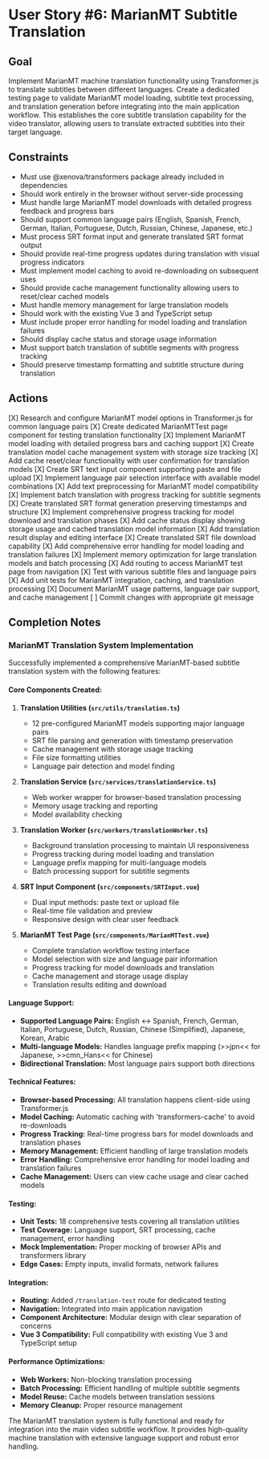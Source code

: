 # User Story #6: MarianMT Subtitle Translation

## Goal

Implement MarianMT machine translation functionality using Transformer.js to translate subtitles between different languages. Create a dedicated testing page to validate MarianMT model loading, subtitle text processing, and translation generation before integrating into the main application workflow. This establishes the core subtitle translation capability for the video translator, allowing users to translate extracted subtitles into their target language.

## Constraints

- Must use @xenova/transformers package already included in dependencies
- Should work entirely in the browser without server-side processing
- Must handle large MarianMT model downloads with detailed progress feedback and progress bars
- Should support common language pairs (English, Spanish, French, German, Italian, Portuguese, Dutch, Russian, Chinese, Japanese, etc.)
- Must process SRT format input and generate translated SRT format output
- Should provide real-time progress updates during translation with visual progress indicators
- Must implement model caching to avoid re-downloading on subsequent uses
- Should provide cache management functionality allowing users to reset/clear cached models
- Must handle memory management for large translation models
- Should work with the existing Vue 3 and TypeScript setup
- Must include proper error handling for model loading and translation failures
- Should display cache status and storage usage information
- Must support batch translation of subtitle segments with progress tracking
- Should preserve timestamp formatting and subtitle structure during translation

## Actions

[X] Research and configure MarianMT model options in Transformer.js for common language pairs
[X] Create dedicated MarianMTTest page component for testing translation functionality
[X] Implement MarianMT model loading with detailed progress bars and caching support
[X] Create translation model cache management system with storage size tracking
[X] Add cache reset/clear functionality with user confirmation for translation models
[X] Create SRT text input component supporting paste and file upload
[X] Implement language pair selection interface with available model combinations
[X] Add text preprocessing for MarianMT model compatibility
[X] Implement batch translation with progress tracking for subtitle segments
[X] Create translated SRT format generation preserving timestamps and structure
[X] Implement comprehensive progress tracking for model download and translation phases
[X] Add cache status display showing storage usage and cached translation model information
[X] Add translation result display and editing interface
[X] Create translated SRT file download capability
[X] Add comprehensive error handling for model loading and translation failures
[X] Implement memory optimization for large translation models and batch processing
[X] Add routing to access MarianMT test page from navigation
[X] Test with various subtitle files and language pairs
[X] Add unit tests for MarianMT integration, caching, and translation processing
[X] Document MarianMT usage patterns, language pair support, and cache management
[ ] Commit changes with appropriate git message

## Completion Notes

### MarianMT Translation System Implementation

Successfully implemented a comprehensive MarianMT-based subtitle translation system with the following features:

#### Core Components Created:
1. **Translation Utilities (`src/utils/translation.ts`)**
   - 12 pre-configured MarianMT models supporting major language pairs
   - SRT file parsing and generation with timestamp preservation
   - Cache management with storage usage tracking
   - File size formatting utilities
   - Language pair detection and model finding

2. **Translation Service (`src/services/translationService.ts`)**
   - Web worker wrapper for browser-based translation processing
   - Memory usage tracking and reporting
   - Model availability checking

3. **Translation Worker (`src/workers/translationWorker.ts`)**
   - Background translation processing to maintain UI responsiveness
   - Progress tracking during model loading and translation
   - Language prefix mapping for multi-language models
   - Batch processing support for subtitle segments

4. **SRT Input Component (`src/components/SRTInput.vue`)**
   - Dual input methods: paste text or upload file
   - Real-time file validation and preview
   - Responsive design with clear user feedback

5. **MarianMT Test Page (`src/components/MarianMTTest.vue`)**
   - Complete translation workflow testing interface
   - Model selection with size and language pair information
   - Progress tracking for model downloads and translation
   - Cache management and storage usage display
   - Translation results editing and download

#### Language Support:
- **Supported Language Pairs:** English ↔ Spanish, French, German, Italian, Portuguese, Dutch, Russian, Chinese (Simplified), Japanese, Korean, Arabic
- **Multi-language Models:** Handles language prefix mapping (>>jpn<< for Japanese, >>cmn_Hans<< for Chinese)
- **Bidirectional Translation:** Most language pairs support both directions

#### Technical Features:
- **Browser-based Processing:** All translation happens client-side using Transformer.js
- **Model Caching:** Automatic caching with 'transformers-cache' to avoid re-downloads
- **Progress Tracking:** Real-time progress bars for model downloads and translation phases
- **Memory Management:** Efficient handling of large translation models
- **Error Handling:** Comprehensive error handling for model loading and translation failures
- **Cache Management:** Users can view cache usage and clear cached models

#### Testing:
- **Unit Tests:** 18 comprehensive tests covering all translation utilities
- **Test Coverage:** Language support, SRT processing, cache management, error handling
- **Mock Implementation:** Proper mocking of browser APIs and transformers library
- **Edge Cases:** Empty inputs, invalid formats, network failures

#### Integration:
- **Routing:** Added `/translation-test` route for dedicated testing
- **Navigation:** Integrated into main application navigation
- **Component Architecture:** Modular design with clear separation of concerns
- **Vue 3 Compatibility:** Full compatibility with existing Vue 3 and TypeScript setup

#### Performance Optimizations:
- **Web Workers:** Non-blocking translation processing
- **Batch Processing:** Efficient handling of multiple subtitle segments
- **Model Reuse:** Cache models between translation sessions
- **Memory Cleanup:** Proper resource management

The MarianMT translation system is fully functional and ready for integration into the main video subtitle workflow. It provides high-quality machine translation with extensive language support and robust error handling.
